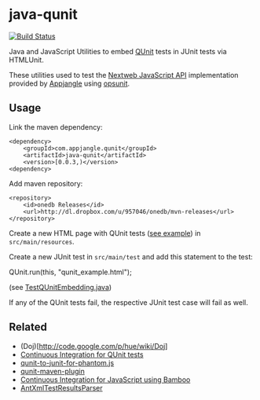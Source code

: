 java-qunit
===================

[![Build Status](https://travis-ci.org/mxro/java-qunit.svg?branch=master)](https://travis-ci.org/mxro/java-qunit)

Java and JavaScript Utilities to embed [QUnit](http://qunitjs.com/) tests in JUnit tests via HTMLUnit.

These utilities used to test the [Nextweb JavaScript API](http://nextweb.io) implementation provided by [Appjangle](http://appjangle.com) 
using [opsunit](https://github.com/mxro/opsunit).

## Usage

Link the maven dependency:

    <dependency>
		<groupId>com.appjangle.qunit</groupId>
		<artifactId>java-qunit</artifactId>
		<version>[0.0.3,)</version>
    <dependency>

Add maven repository:

    <repository>
        <id>onedb Releases</id>
        <url>http://dl.dropbox.com/u/957046/onedb/mvn-releases</url>
    </repository>

Create a new HTML page with QUnit tests ([see example](https://github.com/mxro/java-qunit/blob/master/src/test/resources/qunit_example.html)) in `src/main/resources`.

Create a new JUnit test in `src/main/test` and add this statement to the test:

   QUnit.run(this, "qunit_example.html");
   
(see [TestQUnitEmbedding.java](https://github.com/mxro/java-qunit/blob/master/src/test/java/com/appjangle/qunit/tests/TestQUnitEmbedding.java))

If any of the QUnit tests fail, the respective JUnit test case will fail as well.

## Related

- (Doj)[http://code.google.com/p/hue/wiki/Doj]
- [Continuous Integration for QUnit tests](http://www.bitmechanic.com/2009/01/09/continuous-integration-for-qunit-tests.html)
- [qunit-to-junit-for-phantom.js](https://gist.github.com/1363104)
- [qunit-maven-plugin](https://bitbucket.org/sebr/qunit-maven-plugin)
- [Continuous Integration for JavaScript using Bamboo](http://blogs.atlassian.com/2010/01/continuous_integration_javascript_jquery_qunit/)
- [AntXmlTestResultsParser](https://confluence.atlassian.com/download/attachments/289277357/AntXmlTestResultsParser.java?version=1&modificationDate=1197607895622&api=v2)